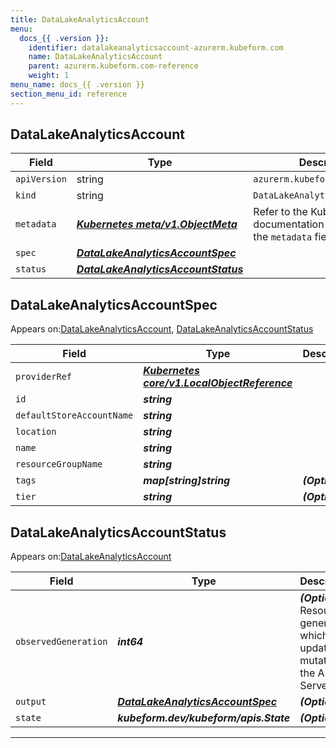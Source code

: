 ```yaml
---
title: DataLakeAnalyticsAccount
menu:
  docs_{{ .version }}:
    identifier: datalakeanalyticsaccount-azurerm.kubeform.com
    name: DataLakeAnalyticsAccount
    parent: azurerm.kubeform.com-reference
    weight: 1
menu_name: docs_{{ .version }}
section_menu_id: reference
---
```


## DataLakeAnalyticsAccount
| Field | Type | Description |
| ------ | ----- | ----------- |
| `apiVersion` | string | `azurerm.kubeform.com/v1alpha1` |
|    `kind` | string | `DataLakeAnalyticsAccount` |
| `metadata` | ***[Kubernetes meta/v1.ObjectMeta](https://kubernetes.io/docs/reference/generated/kubernetes-api/v1.13/#objectmeta-v1-meta)***|Refer to the Kubernetes API documentation for the fields of the `metadata` field.|
| `spec` | ***[DataLakeAnalyticsAccountSpec](#DataLakeAnalyticsAccountSpec)***||
| `status` | ***[DataLakeAnalyticsAccountStatus](#DataLakeAnalyticsAccountStatus)***||
## DataLakeAnalyticsAccountSpec

Appears on:[DataLakeAnalyticsAccount](#DataLakeAnalyticsAccount), [DataLakeAnalyticsAccountStatus](#DataLakeAnalyticsAccountStatus)

| Field | Type | Description |
| ------ | ----- | ----------- |
| `providerRef` | ***[Kubernetes core/v1.LocalObjectReference](https://kubernetes.io/docs/reference/generated/kubernetes-api/v1.13/#localobjectreference-v1-core)***||
| `id` | ***string***||
| `defaultStoreAccountName` | ***string***||
| `location` | ***string***||
| `name` | ***string***||
| `resourceGroupName` | ***string***||
| `tags` | ***map[string]string***| ***(Optional)*** |
| `tier` | ***string***| ***(Optional)*** |
## DataLakeAnalyticsAccountStatus

Appears on:[DataLakeAnalyticsAccount](#DataLakeAnalyticsAccount)

| Field | Type | Description |
| ------ | ----- | ----------- |
| `observedGeneration` | ***int64***| ***(Optional)*** Resource generation, which is updated on mutation by the API Server.|
| `output` | ***[DataLakeAnalyticsAccountSpec](#DataLakeAnalyticsAccountSpec)***| ***(Optional)*** |
| `state` | ***kubeform.dev/kubeform/apis.State***| ***(Optional)*** |
---

